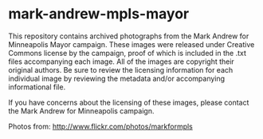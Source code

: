 mark-andrew-mpls-mayor
======================

This repository contains archived photographs from the 
Mark Andrew for Minneapolis Mayor campaign. These images 
were released under Creative Commons license by the 
campaign, proof of which is included in the .txt files
accompanying each image. All of the images are copyright 
their original authors. Be sure to review the licensing
information for each individual image by reviewing the 
metadata and/or accompanying informational file.

If you have concerns about the licensing of these images,
please contact the Mark Andrew for Minneapolis campaign.

Photos from: http://www.flickr.com/photos/markformpls
